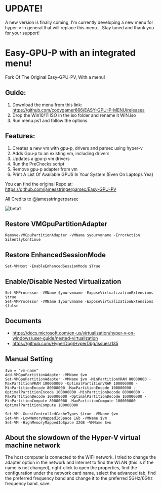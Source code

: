 # UPDATE!
A new version is finally coming, I'm currently developing a new menu for hyper-v in general that will replace this menu...
Stay tuned and thank you for your support!

# Easy-GPU-P with an integrated menu!
Fork Of The Original Easy-GPU-PV, With a menu!

## Guide:
1. Download the menu from this link: https://github.com/codygamer666/EASY-GPU-P-MENU/releases 
2. Drop the Win10/11 ISO in the iso folder and rename it WIN.iso
3. Run menu.ps1 and follow the options

## Features:
1. Creates a new vm with gpu-p, drivers and parsec using hyper-v
2. Adds Gpu-p to an existing vm, including drivers
3. Updates a gpu-p vm drivers
4. Run the PreChecks script
5. Remove gpu-p adapter from vm
6. Print A List Of Available GPUS In Your System (Even On Laptops Yea)

You can find the original Repo at: https://github.com/jamesstringerparsec/Easy-GPU-PV

All Credits to @jamesstringerparsec

![beta1](https://user-images.githubusercontent.com/96527590/149619581-df924e1a-b753-477c-a17d-76af0ff2318c.JPG)

## Restore VMGpuPartitionAdapter
```batch
Remove-VMGpuPartitionAdapter -VMName $yourvmname -ErrorAction SilentlyContinue
```
## Restore EnhancedSessionMode
```batch
Set-VMHost -EnableEnhancedSessionMode $True
```
## Enable/Disable Nested Virtualization
```batch
Set-VMProcessor -VMName $yourvmname -ExposeVirtualizationExtensions $true
Set-VMProcessor -VMName $yourvmname -ExposeVirtualizationExtensions $false
```

## Documents
- https://docs.microsoft.com/en-us/virtualization/hyper-v-on-windows/user-guide/nested-virtualization
- https://github.com/HyperDbg/HyperDbg/issues/135

## Manual Setting
```
$vm = "vm-name"
Add-VMGpuPartitionAdapter -VMName $vm
Set-VMGpuPartitionAdapter -VMName $vm -MinPartitionVRAM 80000000 -MaxPartitionVRAM 100000000 -OptimalPartitionVRAM 100000000 -MinPartitionEncode 80000000 -MaxPartitionEncode 100000000 -OptimalPartitionEncode 100000000 -MinPartitionDecode 80000000 -MaxPartitionDecode 100000000 -OptimalPartitionDecode 100000000 -MinPartitionCompute 80000000 -MaxPartitionCompute 100000000 -OptimalPartitionCompute 100000000

Set-VM -GuestControlledCacheTypes $true -VMName $vm
Set-VM -LowMemoryMappedIoSpace 1Gb -VMName $vm
Set-VM -HighMemoryMappedIoSpace 32GB –VMName $vm
```

## About the slowdown of the Hyper-V virtual machine network
The host computer is connected to the WIFI network. I tried to change the adapter option in the network and Internet to find the WLAN (this is if the name is not changed), right-click to open the properties, find the configuration under the network card name, select the advanced tab, find the preferred frequency band and change it to the preferred 5GHz/6Ghz frequency band. save.
